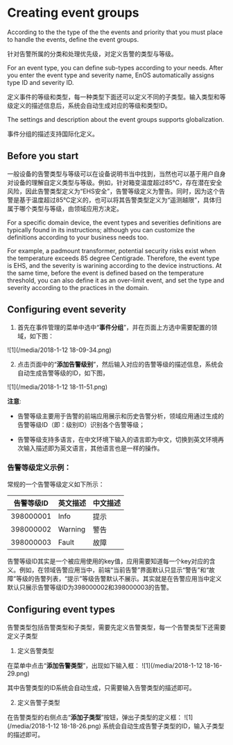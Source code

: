 # Creating event groups

According to the the type of the the events and priority that you must place to handle the events, define the event groups.

针对告警所属的分类和处理优先级，对定义告警的类型与等级。

For an event type, you can define sub-types according to your needs. After you enter the event type and severity name, EnOS automatically assigns type ID and severity ID.

定义事件的等级和类型，每一种类型下面还可以定义不同的子类型。输入类型和等级定义的描述信息后，系统会自动生成对应的等级和类型ID。

The settings and description about the event groups supports globalization.

事件分组的描述支持国际化定义。

## Before you start

一般设备的告警类型与等级可以在设备说明书当中找到，当然也可以基于用户自身对设备的理解自定义类型与等级。例如，针对箱变温度超过85℃，存在潜在安全风险，因此告警类型定义为“EHS安全”，告警等级定义为警告。同时，因为这个告警是基于温度超过85℃定义的，也可以将其告警类型定义为“遥测越限”，具体归属于哪个类型与等级，由领域应用方决定。

For a specific domain device, the event types and severities definitions are typically found in its instructions; although you can customize the definitions according to your business needs too.

For example, a padmount transformer, potential security risks exist when the temperature exceeds 85 degree Centigrade. Therefore, the event type is EHS, and the severity is warining according to the device instructions. At the same time, before the event is defined based on the temperature threshold, you can also define it as an over-limit event, and set the type and severity according to the practices in the domain.

## Configuring event severity

1. 首先在事件管理的菜单中选中“**事件分组**”，并在页面上方选中需要配置的领域，如下图：

  ![1](/media/2018-1-12 18-09-34.png)

2. 点击页面中的“**添加告警级别**”，然后输入对应的告警等级的描述信息，系统会自动生成告警等级的ID，如下图，

  ![1](/media/2018-1-12 18-11-51.png)

**注意**:

- 告警等级主要用于告警的前端应用展示和历史告警分析，领域应用通过生成的告警等级ID（即：级别ID）识别各个告警等级；

- 告警等级支持多语言，在中文环境下输入的语言即为中文，切换到英文环境再次输入描述即为英文语言，其他语言也是一样的操作。

### 告警等级定义示例：

常规的一个告警等级定义如下所示：

| 告警等级ID | 英文描述 | 中文描述 |
| ---------- | -------- | -------- |
| 398000001  | Info     | 提示     |
| 398000002  | Warning  | 警告     |
| 398000003  | Fault    | 故障     |

告警等级ID其实是一个被应用使用的key值，应用需要知道每一个key对应的含义。例如，在领域告警应用当中，前端“当前告警”界面默认只显示“警告”和“故障”等级的告警列表，“提示”等级告警默认不展示。其实就是在告警应用当中定义默认只展示告警等级ID为398000002和398000003的告警。

## Configuring event types

告警类型包括告警类型和子类型，需要先定义告警类型，每一个告警类型下还需要定义子类型



1. 定义告警类型

在菜单中点击“**添加告警类型**”，出现如下输入框：
  ![1](/media/2018-1-12 18-16-29.png)

其中告警类型的ID系统会自动生成，只需要输入告警类型的描述即可。

2. 定义告警子类型

在告警类型的右侧点击“**添加子类型**”按钮，弹出子类型的定义框：
  ![1](/media/2018-1-12 18-18-26.png)
系统会自动生成告警子类型的ID，输入子类型的描述即可。
